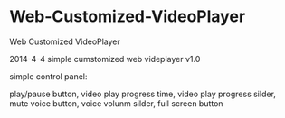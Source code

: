 # Web-Customized-VideoPlayer
Web Customized VideoPlayer

2014-4-4
simple cumstomized web videplayer v1.0

simple control panel:

play/pause button, video play progress time, video play progress silder, mute voice button, voice volunm silder, full screen button
